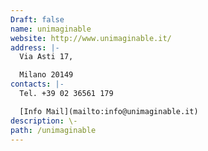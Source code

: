 ```yaml
---
Draft: false
name: unimaginable
website: http://www.unimaginable.it/
address: |-
  Via Asti 17,

  Milano 20149
contacts: |-
  Tel. +39 02 36561 179

  [Info Mail](mailto:info@unimaginable.it)
description: \-
path: /unimaginable
---
```

